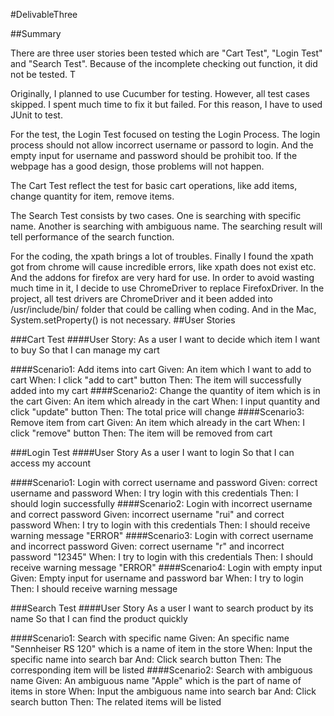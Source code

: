 #DelivableThree

##Summary

There are three user stories been tested which are "Cart Test", "Login Test" and "Search Test". Because of the incomplete
checking out function, it did not be tested. T

Originally, I planned to use Cucumber for testing. However, all test cases skipped. I spent much time to fix it but failed. For this reason, I have to used JUnit to test. 

For the test, the Login Test focused on testing the Login Process. The login process should not allow incorrect username or passord to login. And the empty input for username and password should be prohibit too. If the webpage has a good design, those problems will not happen.

The Cart Test reflect the test for basic cart operations, like add items, change quantity for item, remove items. 

The Search Test consists by two cases. One is searching with specific name. Another is searching with ambiguous name. The searching result will tell performance of the search function.

For the coding, the xpath brings a lot of troubles. Finally I found the xpath got from chrome will cause incredible errors, like xpath does not exist etc. And the addons for firefox are very hard for use. In order to avoid wasting much time in it, I decide to use ChromeDriver to replace FirefoxDriver. In the project, all test drivers are ChromeDriver and it been added into /usr/include/bin/ folder that could be calling when coding. And in the Mac, System.setProperty() is not necessary.
##User Stories

###Cart Test
####User Story:
	As a user
	I want to decide which item I want to buy
	So that I can manage my cart
	
####Scenario1: Add items into cart
    Given: An item which I want to add to cart
    When: I click "add to cart" button
    Then: The item will successfully added into my cart
####Scenario2: Change the quantity of item which is in the cart
    Given: An item which already in the cart
    When: I input quantity and click "update" button
    Then: The total price will change 
####Scenario3: Remove item from cart
    Given: An item which already in the cart
    When: I click "remove" button
    Then: The item will be removed from cart 

###Login Test
####User Story
	As a user
    I want to login
    So that I can access my account

####Scenario1: Login with correct username and password
    Given: correct username and password
    When: I try login with this credentials
    Then: I should login successfully
####Scenario2: Login with incorrect username and correct password
    Given: incorrect username "rui" and correct password
    When: I try to login with this credentials
    Then: I should receive warning message "ERROR"
####Scenario3: Login with correct username and incorrect password
    Given: correct username "r" and incorrect password "12345"
    When: I try to login with this credentials
    Then: I should receive warning message "ERROR"
####Scenario4: Login with empty input
    Given: Empty input for username and password bar
    When: I try to login
    Then: I should receive warning message 
	
###Search Test
####User Story
	As a user
    I want to search product by its name
    So that I can find the product quickly

####Scenario1: Search with specific name 
    Given: An specific name "Sennheiser RS 120" which is a name of item in the store
    When: Input the specific name into search bar
    And: Click search button
    Then: The corresponding item will be listed
####Scenario2: Search with ambiguous name 
    Given: An ambiguous name "Apple" which is the part of name of items in store
    When: Input the ambiguous name into search bar
    And: Click search button
    Then: The related items will be listed

	
	
	
